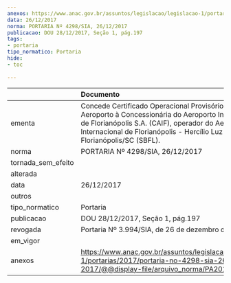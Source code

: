 ```yaml
---
anexos: https://www.anac.gov.br/assuntos/legislacao/legislacao-1/portarias/2017/portaria-no-4298-sia-26-12-2017/@@display-file/arquivo_norma/PA2017-4298.pdf
data: 26/12/2017
norma: PORTARIA Nº 4298/SIA, 26/12/2017
publicacao: DOU 28/12/2017, Seção 1, pág.197
tags:
- portaria
tipo_normatico: Portaria
hide: 
- toc 
 
---
```


|                    | Documento                                                                                                                                                                                                                        |
|:-------------------|:---------------------------------------------------------------------------------------------------------------------------------------------------------------------------------------------------------------------------------|
| ementa             | Concede Certificado Operacional Provisório de Aeroporto à Concessionária do Aeroporto Internacional de Florianópolis S.A. (CAIF), operador do Aeroporto Internacional de Florianópolis - Hercílio Luz - Florianópolis/SC (SBFL). |
| norma              | PORTARIA Nº 4298/SIA, 26/12/2017                                                                                                                                                                                                 |
| tornada_sem_efeito |                                                                                                                                                                                                                                  |
| alterada           |                                                                                                                                                                                                                                  |
| data               | 26/12/2017                                                                                                                                                                                                                       |
| outros             |                                                                                                                                                                                                                                  |
| tipo_normatico     | Portaria                                                                                                                                                                                                                         |
| publicacao         | DOU 28/12/2017, Seção 1, pág.197                                                                                                                                                                                                 |
| revogada           | Portaria Nº 3.994/SIA, de 26 de dezembro de 2018                                                                                                                                                                                 |
| em_vigor           |                                                                                                                                                                                                                                  |
| anexos             | https://www.anac.gov.br/assuntos/legislacao/legislacao-1/portarias/2017/portaria-no-4298-sia-26-12-2017/@@display-file/arquivo_norma/PA2017-4298.pdf                                                                             |